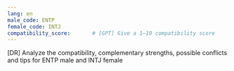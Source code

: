 ```yaml
---
lang: en
male_code: ENTP
female_code: INTJ
compatibility_score:       # [GPT] Give a 1–10 compatibility score
---
```


[DR] Analyze the compatibility, complementary strengths, possible conflicts and tips for ENTP male and INTJ female

